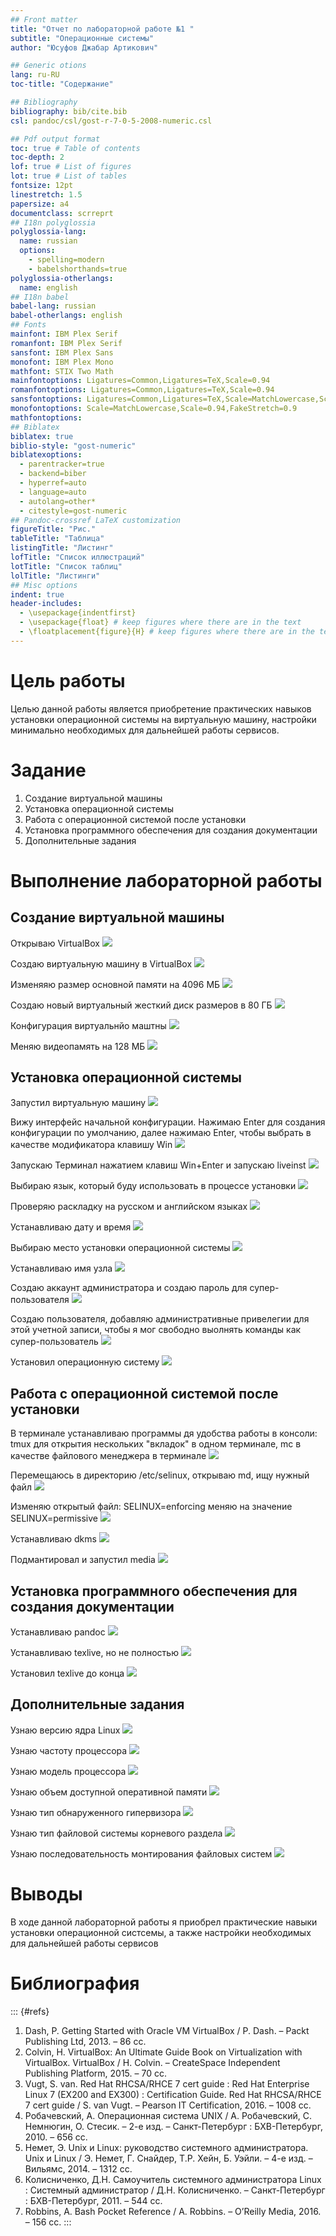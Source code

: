 ```yaml
---
## Front matter
title: "Отчет по лабораторной работе №1 "
subtitle: "Операционные системы"
author: "Юсуфов Джабар Артикович"

## Generic otions
lang: ru-RU
toc-title: "Содержание"

## Bibliography
bibliography: bib/cite.bib
csl: pandoc/csl/gost-r-7-0-5-2008-numeric.csl

## Pdf output format
toc: true # Table of contents
toc-depth: 2
lof: true # List of figures
lot: true # List of tables
fontsize: 12pt
linestretch: 1.5
papersize: a4
documentclass: scrreprt
## I18n polyglossia
polyglossia-lang:
  name: russian
  options:
	- spelling=modern
	- babelshorthands=true
polyglossia-otherlangs:
  name: english
## I18n babel
babel-lang: russian
babel-otherlangs: english
## Fonts
mainfont: IBM Plex Serif
romanfont: IBM Plex Serif
sansfont: IBM Plex Sans
monofont: IBM Plex Mono
mathfont: STIX Two Math
mainfontoptions: Ligatures=Common,Ligatures=TeX,Scale=0.94
romanfontoptions: Ligatures=Common,Ligatures=TeX,Scale=0.94
sansfontoptions: Ligatures=Common,Ligatures=TeX,Scale=MatchLowercase,Scale=0.94
monofontoptions: Scale=MatchLowercase,Scale=0.94,FakeStretch=0.9
mathfontoptions:
## Biblatex
biblatex: true
biblio-style: "gost-numeric"
biblatexoptions:
  - parentracker=true
  - backend=biber
  - hyperref=auto
  - language=auto
  - autolang=other*
  - citestyle=gost-numeric
## Pandoc-crossref LaTeX customization
figureTitle: "Рис."
tableTitle: "Таблица"
listingTitle: "Листинг"
lofTitle: "Список иллюстраций"
lotTitle: "Список таблиц"
lolTitle: "Листинги"
## Misc options
indent: true
header-includes:
  - \usepackage{indentfirst}
  - \usepackage{float} # keep figures where there are in the text
  - \floatplacement{figure}{H} # keep figures where there are in the text
---
```


# Цель работы

Целью данной работы является приобретение практических навыков установки операционной системы на виртуальную машину, настройки минимально необходимых для дальнейшей работы сервисов.

# Задание

1. Создание виртуальной машины
2. Установка операционной системы 
3. Работа с операционной системой после установки
4. Установка программного обеспечения для создания документации
5. Дополнительные задания


# Выполнение лабораторной работы

## Создание виртуальной машины 

Открываю VirtualBox
![](image/1.png)

Создаю виртуальную машину в VirtualBox
![](image/2.png)

Изменяяю размер основной памяти на 4096 МБ
![](image/3.png)

Создаю новый виртуальный жесткий диск размеров в 80 ГБ
![](image/4.png)

Конфигурация виртуальнйо маштны
![](image/5.png)

Меняю видеопамять на 128 МБ
![](image/6.png)

## Установка операционной системы 

Запустил виртуальную машину
![](image/7.png)

Вижу интерфейс начальной конфигурации. Нажимаю Enter для создания конфигурации по умолчанию, далее нажимаю Enter, чтобы выбрать в качестве модификатора клавишу Win
![](image/8.png)

Запускаю Терминал нажатием клавиш Win+Enter и запускаю liveinst
![](image/9.png)

Выбираю язык, который буду использовать в процессе установки
![](image/10.png)

Проверяю раскладку на русском и английском языках
![](image/11.png)

Устанавливаю дату и время
![](image/12.png)

Выбираю место установки операционной системы
![](image/13.png)

Устанавливаю имя узла
![](image/14.png)

Создаю аккаунт администратора и создаю пароль для супер-пользователя
![](image/15.png)

Создаю пользователя, добавляю административные привелегии для этой учетной записи, чтобы я мог свободно выолнять команды как супер-пользователь
![](image/16.png)

Установил операционную систему
![](image/17.png)

## Работа с операционной системой после установки

В терминале устанавливаю программы дя удобства работы в консоли: tmux для открытия нескольких "вкладок" в одном терминале, mc в качестве файлового менеджера в терминале
![](image/18.png)

Перемещаюсь в директорию /etc/selinux, открываю md, ищу нужный файл
![](image/19.png)

Изменяю открытый файл: SELINUX=enforcing меняю на значение SELINUX=permissive
![](image/20.png)

Устанавливаю dkms
![](image/21.png)

Подмантировал и запустил media
![](image/22.png)

## Установка программного обеспечения для создания документации

Устанавливаю pandoc
![](image/23.png)

Устанавливаю texlive, но не полностью 
![](image/24.png)

Установил texlive до конца 
![](image/25.png)

## Дополнительные задания

Узнаю версию ядра Linux
![](image/27.png)

Узнаю частоту процессора
![](image/28.png)

Узнаю модель процессора
![](image/29.png)

Узнаю объем доступной оперативной памяти
![](image/30.png)

Узнаю тип обнаруженного гипервизора
![](image/31.png)

Узнаю тип файловой системы корневого раздела
![](image/32.png)

Узнаю последовательность монтирования файловых систем
![](image/33.png)


# Выводы

В ходе данной лабораторной работы я приобрел практические навыки установки операционной систсемы, а также настройки необходимых для дальнейшей работы сервисов 

# Библиография

::: {#refs}
1. Dash, P. Getting Started with Oracle VM VirtualBox / P. Dash. – Packt Publishing Ltd, 2013. – 86 сс.
2. Colvin, H. VirtualBox: An Ultimate Guide Book on Virtualization with VirtualBox. VirtualBox / H. Colvin. – CreateSpace Independent Publishing Platform, 2015. – 70 сс.
3. Vugt, S. van. Red Hat RHCSA/RHCE 7 cert guide : Red Hat Enterprise Linux 7 (EX200 and EX300) : Certification Guide. Red Hat RHCSA/RHCE 7 cert guide / S. van Vugt. – Pearson IT Certification, 2016. – 1008 сс.
4. Робачевский, А. Операционная система UNIX / А. Робачевский, С. Немнюгин, О. Стесик. – 2-е изд. – Санкт-Петербург : БХВ-Петербург, 2010. – 656 сс.
5. Немет, Э. Unix и Linux: руководство системного администратора. Unix и Linux / Э. Немет, Г. Снайдер, Т.Р. Хейн, Б. Уэйли. – 4-е изд. – Вильямс, 2014. – 1312 сс.
6. Колисниченко, Д.Н. Самоучитель системного администратора Linux : Системный администратор / Д.Н. Колисниченко. – Санкт-Петербург : БХВ-Петербург, 2011. – 544 сс.
7. Robbins, A. Bash Pocket Reference / A. Robbins. – O’Reilly Media, 2016. – 156 сс.
:::


